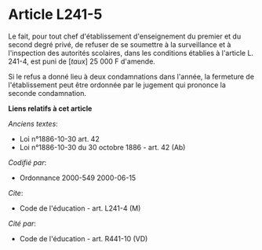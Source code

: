 # Article L241-5

Le fait, pour tout chef d'établissement d'enseignement du premier et du second degré privé, de refuser de se soumettre à la
surveillance et à l'inspection des autorités scolaires, dans les conditions établies à l'article L. 241-4, est puni de
[*taux*] 25 000 F d'amende.

Si le refus a donné lieu à deux condamnations dans l'année, la fermeture de l'établissement peut être ordonnée par le
jugement qui prononce la seconde condamnation.

**Liens relatifs à cet article**

_Anciens textes_:

  - Loi n°1886-10-30 art. 42
  - Loi n°1886-10-30 du 30 octobre 1886 - art. 42 (Ab)

_Codifié par_:

  - Ordonnance 2000-549 2000-06-15

_Cite_:

  - Code de l'éducation - art. L241-4 (M)

_Cité par_:

  - Code de l'éducation - art. R441-10 (VD)
